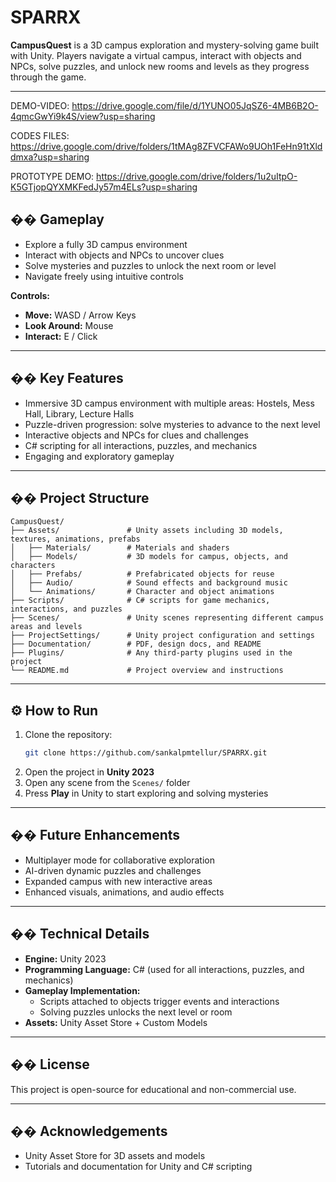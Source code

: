 # SPARRX

**CampusQuest** is a 3D campus exploration and mystery-solving game built with Unity. Players navigate a virtual campus, interact with objects and NPCs, solve puzzles, and unlock new rooms and levels as they progress through the game.

---

DEMO-VIDEO: https://drive.google.com/file/d/1YUNO05JqSZ6-4MB6B2O-4qmcGwYi9k4S/view?usp=sharing

CODES FILES: https://drive.google.com/drive/folders/1tMAg8ZFVCFAWo9UOh1FeHn91tXlddmxa?usp=sharing

PROTOTYPE DEMO: https://drive.google.com/drive/folders/1u2uItpO-K5GTjopQYXMKFedJy57m4ELs?usp=sharing

## �� Gameplay

- Explore a fully 3D campus environment  
- Interact with objects and NPCs to uncover clues  
- Solve mysteries and puzzles to unlock the next room or level  
- Navigate freely using intuitive controls  

**Controls:**  
- **Move:** WASD / Arrow Keys  
- **Look Around:** Mouse  
- **Interact:** E / Click  

---

## �� Key Features

- Immersive 3D campus environment with multiple areas: Hostels, Mess Hall, Library, Lecture Halls  
- Puzzle-driven progression: solve mysteries to advance to the next level  
- Interactive objects and NPCs for clues and challenges  
- C# scripting for all interactions, puzzles, and mechanics  
- Engaging and exploratory gameplay  

---

## �� Project Structure

```
CampusQuest/
├── Assets/               # Unity assets including 3D models, textures, animations, prefabs
│   ├── Materials/        # Materials and shaders
│   ├── Models/           # 3D models for campus, objects, and characters
│   ├── Prefabs/          # Prefabricated objects for reuse
│   ├── Audio/            # Sound effects and background music
│   └── Animations/       # Character and object animations
├── Scripts/              # C# scripts for game mechanics, interactions, and puzzles
├── Scenes/               # Unity scenes representing different campus areas and levels
├── ProjectSettings/      # Unity project configuration and settings
├── Documentation/        # PDF, design docs, and README
├── Plugins/              # Any third-party plugins used in the project
└── README.md             # Project overview and instructions
```

---

## ⚙️ How to Run

1. Clone the repository:
   ```bash
   git clone https://github.com/sankalpmtellur/SPARRX.git
   ```
2. Open the project in **Unity 2023**  
3. Open any scene from the `Scenes/` folder  
4. Press **Play** in Unity to start exploring and solving mysteries  

---

## �� Future Enhancements

- Multiplayer mode for collaborative exploration  
- AI-driven dynamic puzzles and challenges  
- Expanded campus with new interactive areas  
- Enhanced visuals, animations, and audio effects  

---

## �� Technical Details

- **Engine:** Unity 2023  
- **Programming Language:** C# (used for all interactions, puzzles, and mechanics)  
- **Gameplay Implementation:**  
  - Scripts attached to objects trigger events and interactions  
  - Solving puzzles unlocks the next level or room  
- **Assets:** Unity Asset Store + Custom Models  

---

## �� License

This project is open-source for educational and non-commercial use.  

---

## �� Acknowledgements

- Unity Asset Store for 3D assets and models  
- Tutorials and documentation for Unity and C# scripting
